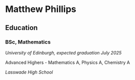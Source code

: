 # Matthew Phillips

## Education

### BSc, Mathematics 

*University of Edinburgh, expected graduation July 2025*

Advanced Highers - Mathematics A, Physics A, Chemistry A

*Lasswade High School*
